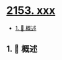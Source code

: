 # [2153. xxx](https://github.com/Tdahuyou/TNotes.leetcode/tree/main/notes/2153.%20xxx)

<!-- region:toc -->

- [1. 📝 概述](#1--概述)

<!-- endregion:toc -->

## 1. 📝 概述
